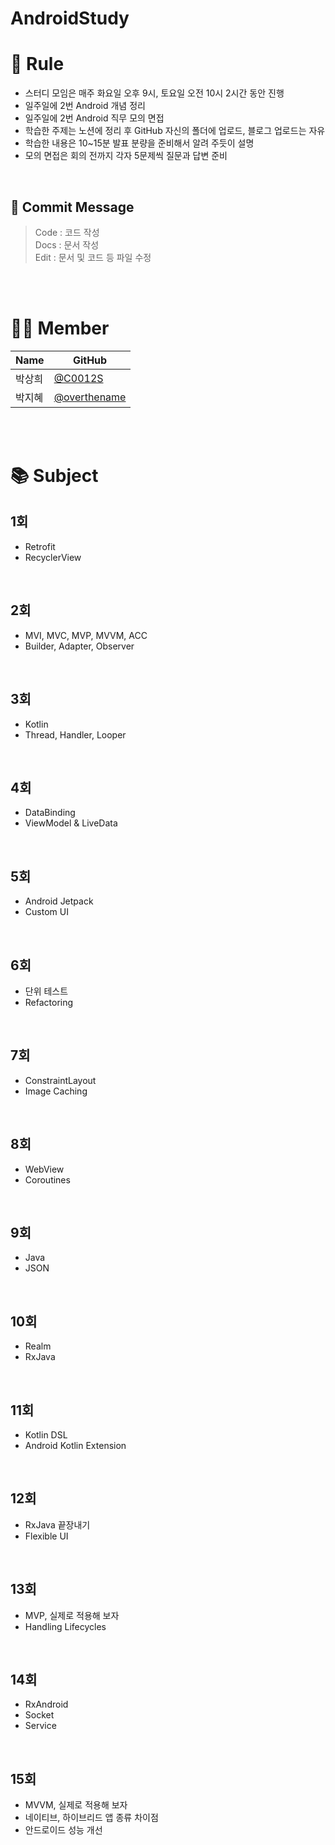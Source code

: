 # AndroidStudy

# 🌟 Rule
- 스터디 모임은 매주 화요일 오후 9시, 토요일 오전 10시 2시간 동안 진행
- 일주일에 2번 Android 개념 정리
- 일주일에 2번 Android 직무 모의 면접
- 학습한 주제는 노션에 정리 후 GitHub 자신의 폴더에 업로드, 블로그 업로드는 자유
- 학습한 내용은 10~15분 발표 분량을 준비해서 알려 주듯이 설명
- 모의 면접은 회의 전까지 각자 5문제씩 질문과 답변 준비

<br/>

## 🎇 Commit Message
> Code : 코드 작성  
Docs : 문서 작성  
Edit : 문서 및 코드 등 파일 수정
> 

<br/>
<br/>

# 👩‍💻 Member
| Name | GitHub |
| --- | --- |
| 박상희 | [@C0012S](https://github.com/C0012S) |
| 박지혜 | [@overthename](https://github.com/overthename) |

<br/>
<br/>

# 📚 Subject
## 1회
- Retrofit
- RecyclerView

<br/>

## 2회
- MVI, MVC, MVP, MVVM, ACC
- Builder, Adapter, Observer

<br/>

## 3회
- Kotlin
- Thread, Handler, Looper

<br/>

## 4회
- DataBinding
- ViewModel & LiveData

<br/>

## 5회
- Android Jetpack
- Custom UI

<br/>

## 6회
- 단위 테스트
- Refactoring

<br/>

## 7회
- ConstraintLayout
- Image Caching

<br/>

## 8회
- WebView
- Coroutines

<br/>

## 9회
- Java
- JSON

<br/>

## 10회
- Realm
- RxJava

<br/>

## 11회
- Kotlin DSL
- Android Kotlin Extension

<br/>

## 12회
- RxJava 끝장내기
- Flexible UI

<br/>

## 13회
- MVP, 실제로 적용해 보자
- Handling Lifecycles

<br/>

## 14회
- RxAndroid
- Socket
- Service

<br/>

## 15회
- MVVM, 실제로 적용해 보자
- 네이티브, 하이브리드 앱 종류 차이점
- 안드로이드 성능 개선

